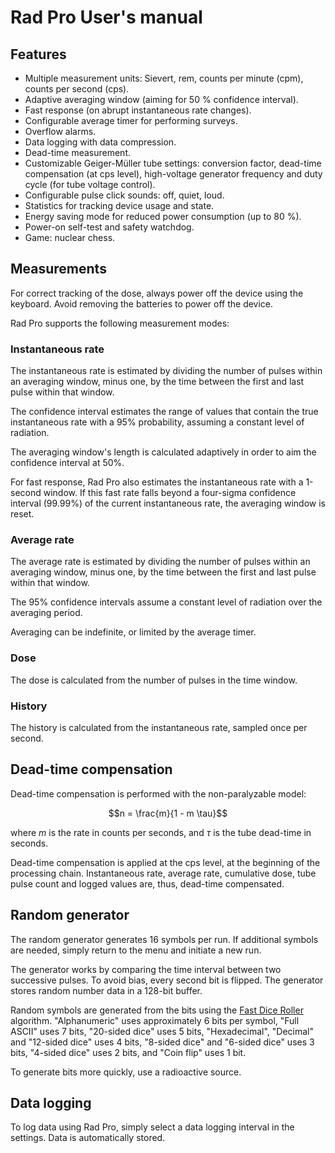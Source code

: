 # Rad Pro User's manual

## Features

* Multiple measurement units: Sievert, rem, counts per minute (cpm), counts per second (cps).
* Adaptive averaging window (aiming for 50 % confidence interval).
* Fast response (on abrupt instantaneous rate changes).
* Configurable average timer for performing surveys.
* Overflow alarms.
* Data logging with data compression.
* Dead-time measurement.
* Customizable Geiger-Müller tube settings: conversion factor, dead-time compensation (at cps level), high-voltage generator frequency and duty cycle (for tube voltage control).
* Configurable pulse click sounds: off, quiet, loud.
* Statistics for tracking device usage and state.
* Energy saving mode for reduced power consumption (up to 80 %).
* Power-on self-test and safety watchdog.
* Game: nuclear chess.

## Measurements

For correct tracking of the dose, always power off the device using the keyboard. Avoid removing the batteries to power off the device.

Rad Pro supports the following measurement modes:

### Instantaneous rate

The instantaneous rate is estimated by dividing the number of pulses within an averaging window, minus one, by the time between the first and last pulse within that window.

The confidence interval estimates the range of values that contain the true instantaneous rate with a 95% probability, assuming a constant level of radiation.

The averaging window's length is calculated adaptively in order to aim the confidence interval at 50%.

For fast response, Rad Pro also estimates the instantaneous rate with a 1-second window. If this fast rate falls beyond a four-sigma confidence interval (99.99%) of the current instantaneous rate, the averaging window is reset.

### Average rate

The average rate is estimated by dividing the number of pulses within an averaging window, minus one, by the time between the first and last pulse within that window.

The 95% confidence intervals assume a constant level of radiation over the averaging period.

Averaging can be indefinite, or limited by the average timer.

### Dose

The dose is calculated from the number of pulses in the time window.

### History

The history is calculated from the instantaneous rate, sampled once per second.

## Dead-time compensation

Dead-time compensation is performed with the non-paralyzable model:

$$n = \frac{m}{1 - m \tau}$$

where $m$ is the rate in counts per seconds, and $\tau$ is the tube dead-time in seconds.

Dead-time compensation is applied at the cps level, at the beginning of the processing chain. Instantaneous rate, average rate, cumulative dose, tube pulse count and logged values are, thus, dead-time compensated.

## Random generator

The random generator generates 16 symbols per run. If additional symbols are needed, simply return to the menu and initiate a new run.

The generator works by comparing the time interval between two successive pulses. To avoid bias, every second bit is flipped. The generator stores random number data in a 128-bit buffer.

Random symbols are generated from the bits using the [Fast Dice Roller](https://arxiv.org/abs/1304.1916) algorithm. "Alphanumeric" uses approximately 6 bits per symbol, "Full ASCII" uses 7 bits, "20-sided dice" uses 5 bits, "Hexadecimal", "Decimal" and "12-sided dice" uses 4 bits, "8-sided dice" and "6-sided dice" uses 3 bits, "4-sided dice" uses 2 bits, and "Coin flip" uses 1 bit.

To generate bits more quickly, use a radioactive source.

## Data logging

To log data using Rad Pro, simply select a data logging interval in the settings. Data is automatically stored.
